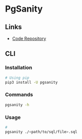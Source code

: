 # PgSanity

## Links

- [Code Repository](https://github.com/markdrago/pgsanity)

## CLI

### Installation

```sh
# Using pip
pip3 install -U pgsanity
```

### Commands

```sh
pgsanity -h
```

### Usage

```sh
#
pgsanity ./<path/to/sql/file>.sql
```
